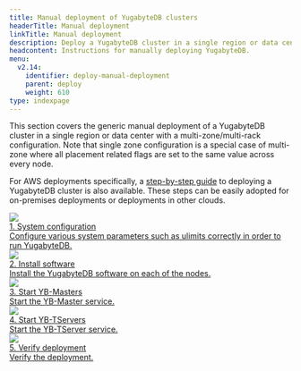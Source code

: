 ```yaml
---
title: Manual deployment of YugabyteDB clusters
headerTitle: Manual deployment
linkTitle: Manual deployment
description: Deploy a YugabyteDB cluster in a single region or data center with a multi-zone/multi-rack configuration.
headcontent: Instructions for manually deploying YugabyteDB.
menu:
  v2.14:
    identifier: deploy-manual-deployment
    parent: deploy
    weight: 610
type: indexpage
---
```


This section covers the generic manual deployment of a YugabyteDB cluster in a single region or data center with a multi-zone/multi-rack configuration. Note that single zone configuration is a special case of multi-zone where all placement related flags are set to the same value across every node.

For AWS deployments specifically, a <a href="../public-clouds/aws/manual-deployment/">step-by-step guide</a> to deploying a YugabyteDB cluster is also available. These steps can be easily adopted for on-premises deployments or deployments in other clouds.

<div class="row">
  <div class="col-12 col-md-6 col-lg-12 col-xl-6">
    <a class="section-link icon-offset" href="./system-config/">
      <div class="head">
        <img class="icon" src="/images/section_icons/deploy/system.png" aria-hidden="true" />
        <div class="title">1. System configuration</div>
      </div>
      <div class="body">
          Configure various system parameters such as ulimits correctly in order to run YugabyteDB.
      </div>
    </a>
  </div>
  <div class="col-12 col-md-6 col-lg-12 col-xl-6">
    <a class="section-link icon-offset" href="./install-software/">
      <div class="head">
        <img class="icon" src="/images/section_icons/quick_start/install.png" aria-hidden="true" />
        <div class="title">2. Install software</div>
      </div>
      <div class="body">
          Install the YugabyteDB software on each of the nodes.
      </div>
    </a>
  </div>
  <div class="col-12 col-md-6 col-lg-12 col-xl-6">
    <a class="section-link icon-offset" href="./start-masters/">
      <div class="head">
        <img class="icon" src="/images/section_icons/admin/yb-master.png" aria-hidden="true" />
        <div class="title">3. Start YB-Masters</div>
      </div>
      <div class="body">
          Start the YB-Master service.
      </div>
    </a>
  </div>
  <div class="col-12 col-md-6 col-lg-12 col-xl-6">
    <a class="section-link icon-offset" href="./start-tservers/">
      <div class="head">
        <img class="icon" src="/images/section_icons/admin/yb-tserver.png" aria-hidden="true" />
        <div class="title">4. Start YB-TServers</div>
      </div>
      <div class="body">
          Start the YB-TServer service.
      </div>
    </a>
  </div>
  <div class="col-12 col-md-6 col-lg-12 col-xl-6">
    <a class="section-link icon-offset" href="./verify-deployment/">
      <div class="head">
        <img class="icon" src="/images/section_icons/deploy/checklist.png" aria-hidden="true" />
        <div class="title">5. Verify deployment</div>
      </div>
      <div class="body">
          Verify the deployment.
      </div>
    </a>
  </div>
</div>
